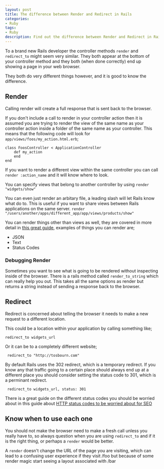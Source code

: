 ```yaml
---
layout: post
title: The difference between Render and Redirect in Rails
categories:
- Ruby
tags:
- Ruby
description: Find out the difference between Render and Redirect in Rails
---
```


To a brand new Rails developer the controller methods `render` and `redirect_to` might seem very similar. They both appear at the bottom of your controller method and they both (when done correctly) end up showing a page in your web browser.

They both do very different things however, and it is good to know the difference.

## Render

Calling render will create a full response that is sent back to the browser. 

If you don't include a call to render in your controller action then it is assumed you are trying to render the view of the same name as your controller action inside a folder of the same name as your controller. This means that the following code will look for `app/views/foos/my_action.html.erb`;

    class FoosController < ApplicationController
        def my_action
        end
    end

If you want to render a different view within the same controller you can call `render :action_name` and it will know where to look.

You can specify views that belong to another controller by using `render "widgets/show"`

You can even just render an arbitary file, a leading slash will let Rails know what do to. This is useful if you want to share views between Rails applications on the same server. `render "/users/another/apps/different_app/app/views/products/show"`

You can render things other than views as well, they are covered in more detail in [this great guide](http://guides.rubyonrails.org/layouts_and_rendering.html), examples of things you can render are;

* JSON
* Text
* Status Codes

### Debugging Render

Sometimes you want to see what is going to be rendered without inspecting inside of the browser. There is a rails method called `render_to_string` which can really help you out. This takes all the same options as render but returns a string instead of sending a response back to the browser.

## Redirect

Redirect is concerned about telling the browser it needs to make a new request to a different location.

This could be a location within your application by calling something like;

    redirect_to widgets_url

Or it can be to a completely different website;

     redirect_to "http://tosbourn.com"

By default Rails uses the 302 redirect, which is a temporary redirect. If you know any that traffic going to a certain place should always end up at a different place you should consider setting the status code to 301, which is a perminant redirect.

     redirect_to widgets_url, status: 301

There is a great guide on the different status codes you should be worried about in this guide about [HTTP status codes to be worried about for SEO](http://developerseoguide.com/http-status-codes-for-seo)

## Know when to use each one

You should not make the browser need to make a fresh call unless you really have to, so always question when you are using `redirect_to` and if it is the right thing, or perhaps a `render` would be better.

A `render` doesn't change the URL of the page you are visiting, which can lead to a confusing user experience if they visit /foo but because of some render magic start seeing a layout associated with /bar